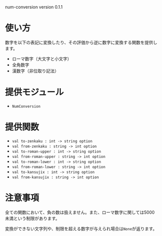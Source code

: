 num-conversion version 0.1.1

# 使い方

数字を以下の表記に変換したり、その評価から逆に数字に変換する関数を提供します。

- ローマ数字（大文字と小文字）
- 全角数字
- 漢数字（非位取り記法）

# 提供モジュール

- `NumConversion`

# 提供関数

- `val to-zenkaku : int -> string option`
- `val from-zenkaku : string -> int option`
- `val to-roman-upper : int -> string option`
- `val from-roman-upper : string -> int option`
- `val to-roman-lower : int -> string option`
- `val from-roman-lower : string -> int option`
- `val to-kansujix : int -> string option`
- `val from-kansujix : string -> int option`


# 注意事項

全ての関数において、負の数は扱えません。また、ローマ数字に関しては5000未満という制限があります。

変換ができない文字列や、制限を超える数字が与えられ場合は`None`が返ります。
